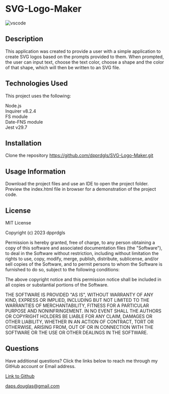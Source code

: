 # SVG-Logo-Maker

![vscode](https://img.shields.io/badge/Made%20for-VSCode-1f425f.svg)

## Description

This application was created to provide a user with a simple application to create SVG logos based on the prompts provided to them. When prompted, the user can input text, choose the text color, choose a shape and the color of that shape, which will then be written to an SVG file. 

## Technologies Used

This project uses the following:

Node.js\
Inquirer v8.2.4\
FS module\
Date-FNS module\
Jest v29.7

## Installation

Clone the repository https://github.com/dpprdgls/SVG-Logo-Maker.git

## Usage Information

Download the project files and use an IDE to open the project folder. Preview the index.html file in browser for a demonstration of the project code. 

## License

MIT License

Copyright (c) 2023 dpprdgls

Permission is hereby granted, free of charge, to any person obtaining a copy
of this software and associated documentation files (the "Software"), to deal
in the Software without restriction, including without limitation the rights
to use, copy, modify, merge, publish, distribute, sublicense, and/or sell
copies of the Software, and to permit persons to whom the Software is
furnished to do so, subject to the following conditions:

The above copyright notice and this permission notice shall be included in all
copies or substantial portions of the Software.

THE SOFTWARE IS PROVIDED "AS IS", WITHOUT WARRANTY OF ANY KIND, EXPRESS OR
IMPLIED, INCLUDING BUT NOT LIMITED TO THE WARRANTIES OF MERCHANTABILITY,
FITNESS FOR A PARTICULAR PURPOSE AND NONINFRINGEMENT. IN NO EVENT SHALL THE
AUTHORS OR COPYRIGHT HOLDERS BE LIABLE FOR ANY CLAIM, DAMAGES OR OTHER
LIABILITY, WHETHER IN AN ACTION OF CONTRACT, TORT OR OTHERWISE, ARISING FROM,
OUT OF OR IN CONNECTION WITH THE SOFTWARE OR THE USE OR OTHER DEALINGS IN THE
SOFTWARE.

## Questions

Have additional questions? Click the links below to reach me through my GitHub account or Email address.

[Link to Github](https://github.com/dpprdgls)

<a href="mailto:daps.douglas@gmail.com">daps.douglas@gmail.com</a>